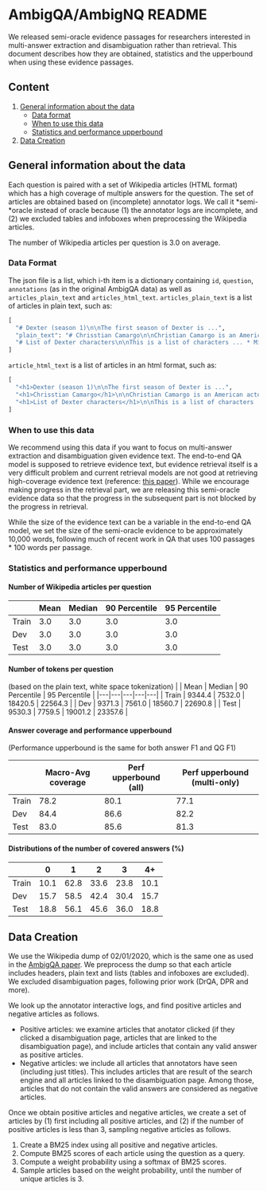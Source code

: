 # AmbigQA/AmbigNQ README

We released semi-oracle evidence passages for researchers interested in multi-answer extraction and disambiguation rather than retrieval. This document describes how they are obtained, statistics and the upperbound when using these evidence passages.


## Content
1. [General information about the data](#general-information-about-the-data)
    * [Data format](#data-format)
    * [When to use this data](#when-to-use-this-data)
    * [Statistics and performance upperbound](#statistics-and-performance-upperbound)
2. [Data Creation](#data-creation)


## General information about the data

Each question is paired with a set of Wikipedia articles (HTML format) which has a high coverage of multiple answers for the question. The set of articles are obtained based on (incomplete) annotator logs. We call it *semi-*oracle instead of oracle because (1) the annotator logs are incomplete, and (2) we excluded tables and infoboxes when preprocessing the Wikipedia articles.

The number of Wikipedia articles per question is 3.0 on average.

### Data Format

The json file is a list, which i-th item is a dictionary containing `id`, `question`, `annotations` (as in the original AmbigQA data) as well as `articles_plain_text` and `articles_html_text`. `articles_plain_text` is a list of articles in plain text, such as:
```python
[
  "# Dexter (season 1)\n\nThe first season of Dexter is ...",
  "plain_text": "# Chrisstian Camargo\n\nChristian Camargo is an American actor, ...",
  "# List of Dexter characters\n\nThis is a list of characters ... * Michael C. Hall\n* Maxwell Huckabee (age 3) * Nicholas Vigneau (young Dexter, season 7) ..."
]
```
`article_html_text` is a list of articles in an html format, such as:
```python
[
  "<h1>Dexter (season 1)\n\nThe first season of Dexter is ...",
  "<h1>Chrisstian Camargo</h1>\n\nChristian Camargo is an American actor, ...",
  "<h1>List of Dexter characters</h1>\n\nThis is a list of characters ... <ul><li>Michael C. Hall</li><li>Maxwell Huckabee (age 3)</li><li>Nicholas Vigneau (young Dexter, season 7)</li> ..."
]
```

### When to use this data

We recommend using this data if you want to focus on multi-answer extraction and disambiguation given evidence text.
The end-to-end QA model is supposed to retrieve evidence text, but evidence retrieval itself is a very difficult problem and current retrieval models are not good at retrieving high-coverage evidence text (reference: [this paper](https://arxiv.org/abs/2104.08445)). While we encourage making progress in the retrieval part, we are releasing this semi-oracle evidence data so that the progress in the subsequent part is not blocked by the progress in retrieval.


While the size of the evidence text can be a variable in the end-to-end QA model, we set the size of the semi-oracle evidence to be approximately 10,000 words, following much of recent work in QA that uses 100 passages * 100 words per passage.


### Statistics and performance upperbound

#### Number of Wikipedia articles per question
|   | Mean | Median | 90 Percentile | 95 Percentile |
|---|---|---|---|---|
| Train | 3.0 | 3.0 | 3.0 | 3.0 |
| Dev   | 3.0 | 3.0 | 3.0 | 3.0 |
| Test  | 3.0 | 3.0 | 3.0 | 3.0 |

#### Number of tokens per question
(based on the plain text, white space tokenization)
|   | Mean | Median | 90 Percentile | 95 Percentile |
|---|---|---|---|---|
| Train | 9344.4 | 7532.0 | 18420.5 | 22564.3 |
| Dev   | 9371.3 | 7561.0 | 18560.7 | 22690.8 |
| Test  | 9530.3 | 7759.5 | 19001.2 | 23357.6 |

#### Answer coverage and performance upperbound
(Performance upperbound is the same for both answer F1 and QG F1)

|   | Macro-Avg coverage | Perf upperbound (all) | Perf upperbound (multi-only) |
|---|---|---|---|
| Train | 78.2 | 80.1 | 77.1 |
| Dev   | 84.4 | 86.6 | 82.2 |
| Test  | 83.0 | 85.6 | 81.3 |


#### Distributions of the number of covered answers (%)

|   | 0 | 1 | 2 | 3 | 4+ |
|---|---|---|---|---|---|
| Train | 10.1 | 62.8 | 33.6 | 23.8 | 10.1 |
| Dev   | 15.7 | 58.5 | 42.4 | 30.4 | 15.7 |
| Test  | 18.8 | 56.1 | 45.6 | 36.0 | 18.8 |


## Data Creation

We use the Wikipedia dump of 02/01/2020, which is the same one as used in the [AmbigQA paper](https://arxiv.org/abs/2004.10645). We preprocess the dump so that each article includes headers, plain text and lists (tables and infoboxes are excluded). We excluded disambiguation pages, following prior work (DrQA, DPR and more).

We look up the annotator interactive logs, and find positive articles and negative articles as follows.
* Positive articles: we examine articles that anotator clicked (if they clicked a disambiguation page, articles that are linked to the disambiguation page), and include articles that contain any valid answer as positive articles.
* Negative articles: we include all articles that annotators have seen (including just titles). This includes articles that are result of the search engine and all articles linked to the disambiguation page. Among those, articles that do not contain the valid answers are considered as negative articles.

Once we obtain positive articles and negative articles, we create a set of articles by (1) first including all positive articles, and (2) if the number of positive articles is less than 3, sampling negative articles as follows.
1. Create a BM25 index using all positive and negative articles.
2. Compute BM25 scores of each article using the question as a query.
3. Compute a weight probability using a softmax of BM25 scores.
4. Sample articles based on the weight probability, until the number of unique articles is 3.













